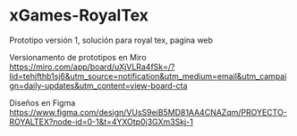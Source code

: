 # xGames-RoyalTex
Prototipo versión 1, solución para royal tex, pagina web



Versionamento de prototipos en Miro 
https://miro.com/app/board/uXjVLRa4fSk=/?lid=tehjfthb1sj6&utm_source=notification&utm_medium=email&utm_campaign=daily-updates&utm_content=view-board-cta

Diseños en Figma 
https://www.figma.com/design/VUsS9eiB5MD81AA4CNAZqm/PROYECTO-ROYALTEX?node-id=0-1&t=4YXOtp0j3GXm3Skj-1




